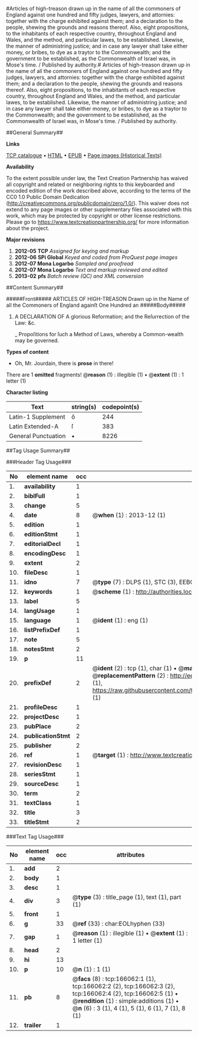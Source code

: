 #Articles of high-treason drawn up in the name of all the commoners of England against one hundred and fifty judges, lawyers, and attornies: together with the charge exhibited against them; and a declaration to the people, shewing the grounds and reasons thereof. Also, eight propositions, to the inhabitants of each respective country, throughout England and Wales, and the method, and particular lawes, to be established. Likewise, the manner of administring justice; and in case any lawyer shall take either money, or bribes, to dye as a traytor to the Commonwealth; and the government to be established, as the Commonwealth of Israel was, in Mose's time. / Published by authority.#
Articles of high-treason drawn up in the name of all the commoners of England against one hundred and fifty judges, lawyers, and attornies: together with the charge exhibited against them; and a declaration to the people, shewing the grounds and reasons thereof. Also, eight propositions, to the inhabitants of each respective country, throughout England and Wales, and the method, and particular lawes, to be established. Likewise, the manner of administring justice; and in case any lawyer shall take either money, or bribes, to dye as a traytor to the Commonwealth; and the government to be established, as the Commonwealth of Israel was, in Mose's time. / Published by authority.

##General Summary##

**Links**

[TCP catalogue](http://www.ota.ox.ac.uk/tcp/)  • 
[HTML](http://tei.it.ox.ac.uk/tcp/Texts-HTML/free/A75/A75659.html)  • 
[EPUB](http://tei.it.ox.ac.uk/tcp/Texts-EPUB/free/A75/A75659.epub) • 
[Page images (Historical Texts)](https://historicaltexts.jisc.ac.uk/eebo-99865174e)

**Availability**

To the extent possible under law, the Text Creation Partnership has waived all copyright and related or neighboring rights to this keyboarded and encoded edition of the work described above, according to the terms of the CC0 1.0 Public Domain Dedication (http://creativecommons.org/publicdomain/zero/1.0/). This waiver does not extend to any page images or other supplementary files associated with this work, which may be protected by copyright or other license restrictions. Please go to https://www.textcreationpartnership.org/ for more information about the project.

**Major revisions**

1. __2012-05__ __TCP__ *Assigned for keying and markup*
1. __2012-06__ __SPi Global__ *Keyed and coded from ProQuest page images*
1. __2012-07__ __Mona Logarbo__ *Sampled and proofread*
1. __2012-07__ __Mona Logarbo__ *Text and markup reviewed and edited*
1. __2013-02__ __pfs__ *Batch review (QC) and XML conversion*

##Content Summary##

#####Front#####
ARTICLES OF HIGH-TREASON Drawn up in the Name of all the Commoners of England againſt One Hundred an
#####Body#####

1. A DECLARATION OF A glorious Reformation; and the Reſurrection of the Law: &c.

    _ Propoſitions for ſuch a Method of Laws, whereby a Common-wealth may be governed.

**Types of content**

  * Oh, Mr. Jourdain, there is **prose** in there!

There are 1 **omitted** fragments! 
 @__reason__ (1) : illegible (1)  •  @__extent__ (1) : 1 letter (1)

**Character listing**


|Text|string(s)|codepoint(s)|
|---|---|---|
|Latin-1 Supplement|ô|244|
|Latin Extended-A|ſ|383|
|General Punctuation|•|8226|

##Tag Usage Summary##

###Header Tag Usage###

|No|element name|occ|attributes|
|---|---|---|---|
|1.|__availability__|1||
|2.|__biblFull__|1||
|3.|__change__|5||
|4.|__date__|8| @__when__ (1) : 2013-12 (1)|
|5.|__edition__|1||
|6.|__editionStmt__|1||
|7.|__editorialDecl__|1||
|8.|__encodingDesc__|1||
|9.|__extent__|2||
|10.|__fileDesc__|1||
|11.|__idno__|7| @__type__ (7) : DLPS (1), STC (3), EEBO-CITATION (1), PROQUEST (1), VID (1)|
|12.|__keywords__|1| @__scheme__ (1) : http://authorities.loc.gov/ (1)|
|13.|__label__|5||
|14.|__langUsage__|1||
|15.|__language__|1| @__ident__ (1) : eng (1)|
|16.|__listPrefixDef__|1||
|17.|__note__|5||
|18.|__notesStmt__|2||
|19.|__p__|11||
|20.|__prefixDef__|2| @__ident__ (2) : tcp (1), char (1)  •  @__matchPattern__ (2) : ([0-9\-]+):([0-9IVX]+) (1), (.+) (1)  •  @__replacementPattern__ (2) : http://eebo.chadwyck.com/downloadtiff?vid=$1&page=$2 (1), https://raw.githubusercontent.com/textcreationpartnership/Texts/master/tcpchars.xml#$1 (1)|
|21.|__profileDesc__|1||
|22.|__projectDesc__|1||
|23.|__pubPlace__|2||
|24.|__publicationStmt__|2||
|25.|__publisher__|2||
|26.|__ref__|1| @__target__ (1) : http://www.textcreationpartnership.org/docs/. (1)|
|27.|__revisionDesc__|1||
|28.|__seriesStmt__|1||
|29.|__sourceDesc__|1||
|30.|__term__|2||
|31.|__textClass__|1||
|32.|__title__|3||
|33.|__titleStmt__|2||


###Text Tag Usage###

|No|element name|occ|attributes|
|---|---|---|---|
|1.|__add__|2||
|2.|__body__|1||
|3.|__desc__|1||
|4.|__div__|3| @__type__ (3) : title_page (1), text (1), part (1)|
|5.|__front__|1||
|6.|__g__|33| @__ref__ (33) : char:EOLhyphen (33)|
|7.|__gap__|1| @__reason__ (1) : illegible (1)  •  @__extent__ (1) : 1 letter (1)|
|8.|__head__|2||
|9.|__hi__|13||
|10.|__p__|10| @__n__ (1) : 1 (1)|
|11.|__pb__|8| @__facs__ (8) : tcp:166062:1 (1), tcp:166062:2 (2), tcp:166062:3 (2), tcp:166062:4 (2), tcp:166062:5 (1)  •  @__rendition__ (1) : simple:additions (1)  •  @__n__ (6) : 3 (1), 4 (1), 5 (1), 6 (1), 7 (1), 8 (1)|
|12.|__trailer__|1||

